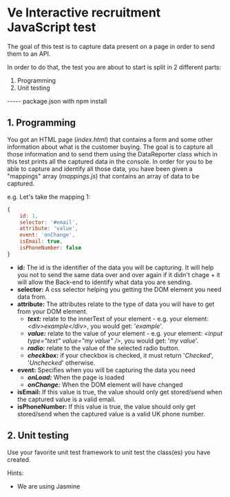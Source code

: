 # Ve Interactive recruitment JavaScript test

The goal of this test is to capture data present on a page in order to send them to an API.

In order to do that, the test you are about to start is split in 2 different parts:
  1. Programming
  2. Unit testing


----- package.json with npm install

## 1. Programming

You got an HTML page (*index.html*) that contains a form and some other information about what is the customer buying.
The goal is to capture all those information and to send them using the DataReporter class which in this test prints all the captured data in the console.
In order for you to be able to capture and identify all those data, you have been given a "mappings" array (*mappings.js*) that contains an array of data to be captured.

e.g. Let's take the mapping 1:
```javascript
{
    id: 1,
    selector: '#email',
    attribute: 'value',
    event: 'onChange',
    isEmail: true,
    isPhoneNumber: false
}
```
* **id:** The id is the identifier of the data you will be capturing. It will help you not to send the same data over and over again if it didn't chage + it will allow the Back-end to identify what data you are sending.
* **selector:** A css selector helping you getting the DOM element you need data from.
* **attribute:** The attributes relate to the type of data you will have to get from your DOM element.
	* ***text:*** relate to the innerText of your element - e.g. your element: *&lt;div&gt;example&lt;/div&gt;*, you would get: '*example*'.
	* ***value:*** relate to the value of your element - e.g. your element: *&lt;input type="text" value="my value" /&gt;*, you would get: '*my value*'.
	* ***radio:*** relate to the value of the selected radio button.
	* ***checkbox:*** if your checkbox is checked, it must return '*Checked*', '*Unchecked*' otherwise.
* **event:** Specifies when you will be capturing the data you need  
	* ***onLoad:*** When the page is loaded
	* ***onChange:*** When the DOM element will have changed
* **isEmail:** If this value is true, the value should only get stored/send when the captured value is a valid email.
* **isPhoneNumber:** If this value is true, the value should only get stored/send when the captured value is a valid UK phone number.


## 2. Unit testing

Use your favorite unit test framework to unit test the class(es) you have created.

Hints:
  * We are using Jasmine